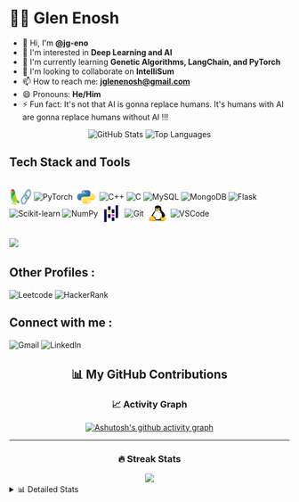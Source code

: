 # 👨‍💻 Glen Enosh

- 👋 Hi, I'm **@jg-eno**  
- 👀 I'm interested in **Deep Learning and AI**  
- 🌱 I'm currently learning **Genetic Algorithms, LangChain, and PyTorch**  
- 💞️ I'm looking to collaborate on **IntelliSum**  
- 📫 How to reach me: **[jglenenosh@gmail.com](mailto:jglenenosh@gmail.com)**  
- 😄 Pronouns: **He/Him**  
- ⚡ Fun fact: It's not that AI is gonna replace humans. It's humans with AI are gonna replace humans without AI !!!

<div align="center">
  <a>
    <img height="180em" src="https://github-readme-stats.vercel.app/api?username=jg-eno&show_icons=true&theme=merko&include_all_commits=true&count_private=true" alt="GitHub Stats"/>
</a>
<a>
    <img height="180em" src="https://github-readme-stats.vercel.app/api/top-langs/?username=jg-eno&layout=compact&langs_count=6&theme=merko" alt="Top Languages"/>
</a>
</div>


<h2 align = "left">Tech Stack and Tools</h2>
<div style="display: inline_block"><br>
   <img align="center" alt="LangChain" height="30" width="40" src="https://github.com/jg-eno/jg-eno/blob/main/langchain-seeklogo.svg">
    <img align="center" alt="PyTorch" height="30" width="40" src="https://www.vectorlogo.zone/logos/pytorch/pytorch-icon.svg">
  <img align="center" alt="Python" height="30" width="40" src="https://raw.githubusercontent.com/devicons/devicon/master/icons/python/python-original.svg">
 <img align="center" alt="C++" height="30" width="40" src="https://cdn.jsdelivr.net/gh/devicons/devicon/icons/cplusplus/cplusplus-original.svg">
  <img align="center" alt="C" height="30" width="40" src="https://cdn.jsdelivr.net/gh/devicons/devicon/icons/c/c-original.svg">
   <img align="center" alt="MySQL" height="30" width="40" src="https://cdn.jsdelivr.net/gh/devicons/devicon/icons/mysql/mysql-original-wordmark.svg">
  <img align="center" alt="MongoDB" height="30" width="40" src="https://cdn.jsdelivr.net/gh/devicons/devicon/icons/mongodb/mongodb-original.svg">
   <img align="center" alt="Flask" height="30" width="40" src="https://cdn.jsdelivr.net/gh/devicons/devicon/icons/flask/flask-original.svg">
  <img align="center" alt="Scikit-learn" height="30" width="40" src="https://upload.wikimedia.org/wikipedia/commons/0/05/Scikit_learn_logo_small.svg">
  <img align="center" alt="NumPy" height="30" width="40" src="https://cdn.jsdelivr.net/gh/devicons/devicon/icons/numpy/numpy-original.svg">
  <img align="center" alt="Pandas" height="30" width="40" src="https://raw.githubusercontent.com/devicons/devicon/2ae2a900d2f041da66e950e4d48052658d850630/icons/pandas/pandas-original.svg">
  <img align="center" alt="Git" height="30" width="40" src="https://www.vectorlogo.zone/logos/git-scm/git-scm-icon.svg">
  <img align="center" alt="Linux" height="30" width="40" src="https://raw.githubusercontent.com/devicons/devicon/master/icons/linux/linux-original.svg">
  <img align="center" alt="VSCode" height="30" width="40" src="https://cdn.jsdelivr.net/gh/devicons/devicon/icons/vscode/vscode-original.svg">
</div>

##

![](https://komarev.com/ghpvc/?username=jg-eno&color=green)

<h2 align="left">Other Profiles : </h2>
<div> 
  <a href="https://leetcode.com/JG_Enosh" target="_blank" style="text-decoration: none;">
  <img align="center" src="https://upload.wikimedia.org/wikipedia/commons/1/19/LeetCode_logo_black.png" alt="Leetcode" height="40" />
</a>
  <a href="https://www.hackerrank.com/profile/glenenosh15" target="_blank" style="text-decoration: none;">
  <img align="center" src="https://upload.wikimedia.org/wikipedia/commons/6/6a/Hackerrank_meaningful_logo.svg" alt="HackerRank" height="40" />
</a>
</div>
<h2 align="lefft">Connect with me : </h2>
<div>
  <a href="mailto:jglenenosh@gmail.com" style="text-decoration: none;">
    <img align="center" src="https://www.svgrepo.com/svg/303161/gmail-icon-logo" alt="Gmail" height="40" />
  </a>
  <a href="https://www.linkedin.com/in/glen-enosh-924414215" style="text-decoration: none;">
    <img align="center" src="https://upload.wikimedia.org/wikipedia/commons/8/81/LinkedIn_icon.svg" alt="LinkedIn" height="40" />
  </a> 
</div>
<div align="center">

## 📊 My GitHub Contributions

### 📈 Activity Graph  
[![Ashutosh's github activity graph](https://github-readme-activity-graph.vercel.app/graph?username=jg-eno&theme=merko)](https://github.com/ashutosh00710/github-readme-activity-graph)

</div>

---

<div align="center">

### 🔥 Streak Stats  
<a href="https://git.io/streak-stats">
  <img src="https://github-readme-streak-stats.herokuapp.com/?user=jg-eno&theme=merko"/>
</a>

</div>

<details>
  <summary>📊 Detailed Stats</summary>
  <br>
  <img src="https://raw.githubusercontent.com/jg-eno/jg-eno/main/github-metrics.svg"/>
</details>
